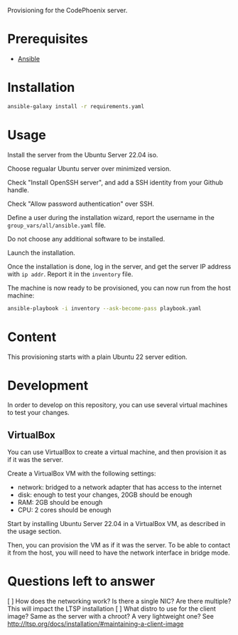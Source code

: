 Provisioning for the CodePhoenix server.

# Prerequisites

- [Ansible](https://docs.ansible.com/ansible/latest/installation_guide/intro_installation.html#control-node-requirements)

# Installation

```bash
ansible-galaxy install -r requirements.yaml
```

# Usage

Install the server from the Ubuntu Server 22.04 iso.

Choose regualar Ubuntu server over minimized version.

Check "Install OpenSSH server", and add a SSH identity from your Github handle.

Check "Allow password authentication" over SSH.

Define a user during the installation wizard, report the username in the `group_vars/all/ansible.yaml` file.

Do not choose any additional software to be installed.

Launch the installation.

Once the installation is done, log in the server, and get the server IP address with `ip addr`. Report it in the `inventory` file.

The machine is now ready to be provisioned, you can now run from the host machine:

```bash
ansible-playbook -i inventory --ask-become-pass playbook.yaml
```

# Content

This provisioning starts with a plain Ubuntu 22 server edition.

# Development

In order to develop on this repository, you can use several virtual machines to test your changes.

## VirtualBox

You can use VirtualBox to create a virtual machine, and then provision it as if it was the server.

Create a VirtualBox VM with the following settings:
- network: bridged to a network adapter that has access to the internet
- disk: enough to test your changes, 20GB should be enough
- RAM: 2GB should be enough
- CPU: 2 cores should be enough

Start by installing Ubuntu Server 22.04 in a VirtualBox VM, as described in the usage section.
    
Then, you can provision the VM as if it was the server. To be able to contact it from the host, you will need to have the network interface in bridge mode.

# Questions left to answer

[ ] How does the networking work? Is there a single NIC? Are there multiple? This will impact the LTSP installation
[ ] What distro to use for the client image? Same as the server with a chroot? A very lightweight one? See http://ltsp.org/docs/installation/#maintaining-a-client-image
